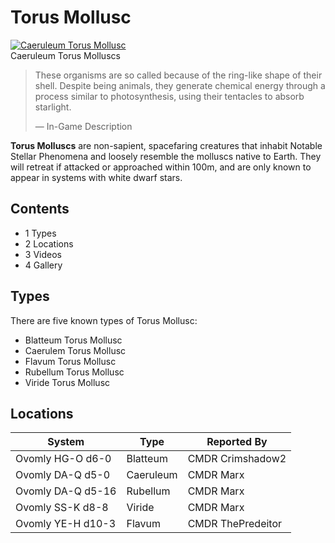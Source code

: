 # Torus Mollusc
[![Caeruleum Torus Mollusc](https://static.wikia.nocookie.net/elite-dangerous/images/0/0c/Caeruleum_Torus_Mollusc.png/revision/latest/scale-to-width-down/300?cb=20210202023525)](https://static.wikia.nocookie.net/elite-dangerous/images/0/0c/Caeruleum_Torus_Mollusc.png/revision/latest?cb=20210202023525) 	 		 			 		 		 		 			
Caeruleum Torus Molluscs
 		 	 

> 
> 
> These organisms are so called because of the ring-like shape of their shell. Despite being animals, they generate chemical energy through a process similar to photosynthesis, using their tentacles to absorb starlight.
> 
> 
> — In-Game Description
> 

**Torus Molluscs** are non-sapient, spacefaring creatures that inhabit Notable Stellar Phenomena and loosely resemble the molluscs native to Earth. They will retreat if attacked or approached within 100m, and are only known to appear in systems with white dwarf stars.

## Contents

- 1 Types
- 2 Locations
- 3 Videos
- 4 Gallery

## Types

There are five known types of Torus Mollusc:

- Blatteum Torus Mollusc
- Caerulem Torus Mollusc
- Flavum Torus Mollusc
- Rubellum Torus Mollusc
- Viride Torus Mollusc

## Locations

| System | Type | Reported By |
| --- | --- | --- |
| Ovomly HG-O d6-0 | Blatteum | CMDR Crimshadow2 |
| Ovomly DA-Q d5-0 | Caeruleum | CMDR Marx |
| Ovomly DA-Q d5-16 | Rubellum | CMDR Marx |
| Ovomly SS-K d8-8 | Viride | CMDR Marx |
| Ovomly YE-H d10-3 | Flavum | CMDR ThePredeitor |